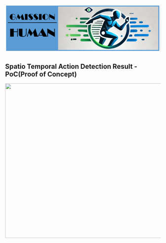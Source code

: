 ![](https://github.com/Harry-KIT/GMISSION-Human/blob/main/assets/logo.png)

## Spatio Temporal Action Detection Result - PoC(Proof of Concept)
<img src="https://github.com/Harry-KIT/GMISSION-Human/blob/main/assets/detection.gif?raw=true" width="900" height="500">
